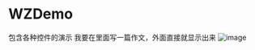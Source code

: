 # WZDemo
包含各种控件的演示
我要在里面写一篇作文，外面直接就显示出来
![image](git@github.com:WZAYJ/WZDemo.git/blob/master/bannerPlace.png?raw=true)
